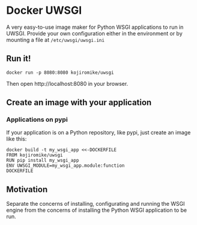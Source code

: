 # Docker UWSGI

A very easy-to-use image maker for Python WSGI applications to run in UWSGI.
Provide your own configuration either in the environment or by mounting a file at `/etc/uwsgi/uwsgi.ini`

## Run it!

```
docker run -p 8080:8080 kojiromike/uwsgi
```

Then open http://localhost:8080 in your browser.


## Create an image with your application

### Applications on pypi

If your application is on a Python repository, like pypi, just create an image like this:

```
docker build -t my_wsgi_app <<-DOCKERFILE
FROM kojiromike/uwsgi
RUN pip install my_wsgi_app
ENV UWSGI_MODULE=my_wsgi_app.module:function
DOCKERFILE
```


## Motivation

Separate the concerns of installing, configurating and running the WSGI engine from the concerns of installing the Python WSGI application to be run.
